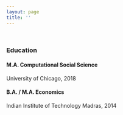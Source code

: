 ```yaml
---
layout: page
title: ''
---
```

&nbsp;
&nbsp;
&nbsp;
&nbsp;

### Education

#### M.A. Computational Social Science 
University of Chicago, 2018

#### B.A. / M.A. Economics
Indian Institute of Technology Madras, 2014
